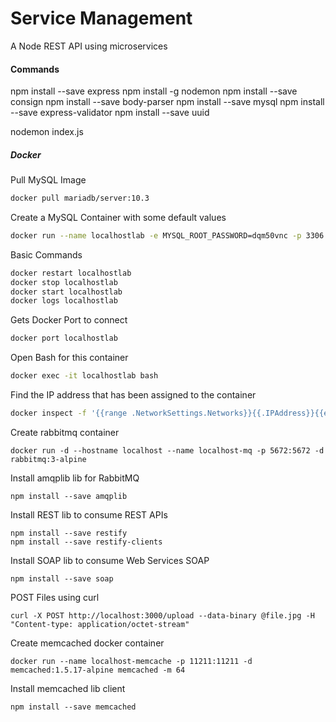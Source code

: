 # Service Management 

A Node REST API using microservices

#### Commands

npm install --save express
npm install -g nodemon
npm install --save consign
npm install --save body-parser
npm install --save mysql
npm install --save express-validator
npm install --save uuid

nodemon index.js

##### Docker

Pull MySQL Image
```bash
docker pull mariadb/server:10.3
```

Create a MySQL Container with some default values
```bash
docker run --name localhostlab -e MYSQL_ROOT_PASSWORD=dqm50vnc -p 3306:3306 -d mariadb/server:10.3
```

Basic Commands
```bash
docker restart localhostlab
docker stop localhostlab
docker start localhostlab
docker logs localhostlab
```

Gets Docker Port to connect
```bash
docker port localhostlab
```

Open Bash for this container
```bash
docker exec -it localhostlab bash
```

Find the IP address that has been assigned to the container
```bash
docker inspect -f '{{range .NetworkSettings.Networks}}{{.IPAddress}}{{end}}' localhostlab
```

Create rabbitmq container
```
docker run -d --hostname localhost --name localhost-mq -p 5672:5672 -d rabbitmq:3-alpine
```

Install amqplib lib for RabbitMQ
```
npm install --save amqplib
```

Install REST lib to consume REST APIs
```
npm install --save restify
npm install --save restify-clients 
```

Install SOAP lib to consume Web Services SOAP
```
npm install --save soap
```

POST Files using curl
```
curl -X POST http://localhost:3000/upload --data-binary @file.jpg -H "Content-type: application/octet-stream"
```

Create memcached docker container
```
docker run --name localhost-memcache -p 11211:11211 -d memcached:1.5.17-alpine memcached -m 64
```

Install memcached lib client
```
npm install --save memcached
```